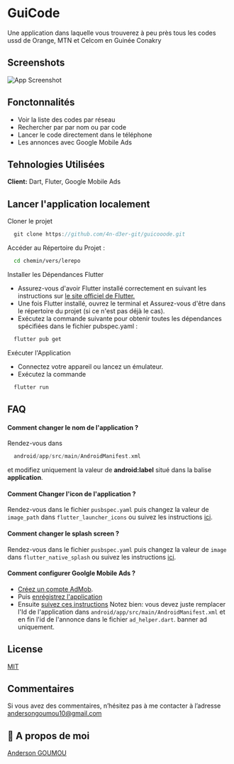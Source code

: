 
# GuiCode

Une application dans laquelle vous trouverez à peu près tous les codes ussd de Orange, MTN et Celcom en Guinée Conakry


## Screenshots

![App Screenshot](https://via.placeholder.com/468x300?text=App+Screenshot+Here)


## Fonctonnalités

- Voir la liste des codes par réseau
- Rechercher par par nom ou par code
- Lancer le code directement dans le téléphone
- Les annonces avec Google Mobile Ads

## Tehnologies Utilisées

**Client:** Dart, Fluter, Google Mobile Ads

## Lancer l'application localement

Cloner le projet

```dart
  git clone https://github.com/4n-d3er-git/guicooode.git
```

Accéder au Répertoire du Projet :

```bash
  cd chemin/vers/lerepo
```

Installer les Dépendances Flutter
- Assurez-vous d'avoir Flutter installé correctement en suivant les instructions sur [le site officiel de Flutter.](https://flutter.dev/)
- Une fois Flutter installé, ouvrez le terminal et Assurez-vous d'être dans le répertoire du projet (si ce n'est pas déjà le cas).
- Exécutez la commande suivante pour obtenir toutes les dépendances spécifiées dans le fichier pubspec.yaml :

```bash
  flutter pub get
```

Exécuter l'Application

- Connectez votre appareil ou lancez un émulateur.
- Exécutez la commande

```bash
  flutter run

```


## FAQ

#### Comment changer le nom de l'application ?

Rendez-vous dans
```dart
  android/app/src/main/AndroidManifest.xml
```
et modifiez uniquement la valeur de **android:label**
situé dans la balise **application**.

#### Comment Changer l'icon de l'application ?

Rendez-vous dans le fichier ```pusbspec.yaml``` puis changez la valeur de ```image_path``` dans ```flutter_launcher_icons``` ou suivez les instructions [ici](https://pub.dev/packages/flutter_launcher_icons).

#### Comment changer le splash screen ?

Rendez-vous dans le fichier ```pusbspec.yaml``` puis changez la valeur de ```image``` dans ```flutter_native_splash``` ou suivez les instructions [ici](https://pub.dev/packages/flutter_native_splash).

#### Comment configurer Goolgle Mobile Ads ?
- [Créez un compte AdMob](https://support.google.com/admob/answer/7356219?hl=fr&visit_id=638398853939136486-548754844&rd=1#step1).
- Puis [enrégistrez l'application](https://support.google.com/admob/answer/9989980?hl=fr&visit_id=638398853941631042-2834540773&rd=1)
- Ensuite [suivez ces instructions](https://developers.google.com/admob/flutter/quick-start?hl=fr#platform_specific_setup)
Notez bien: vous devez juste remplacer l'Id de l'application dans ```android/app/src/main/AndroidManifest.xml``` et en fin l'id de l'annonce dans le fichier ```ad_helper.dart```. banner ad uniquement.

## License

[MIT](https://choosealicense.com/licenses/mit/)


## Commentaires

Si vous avez des commentaires, n’hésitez pas à me contacter à l’adresse andersongoumou10@gmail.com


## 🚀 A propos de moi
[Anderson GOUMOU](https://github.com/4n-d3er-git/Anderson-Goumou-#)

